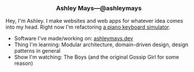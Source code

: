 <h3 align="center">Ashley Mays&mdash;@ashleymays</h3>

Hey, I'm Ashley. I make websites and web apps for whatever idea comes into my head. Right now I'm refactoring [a piano keyboard simulator](https://github.com/ashleymays/piano-keyboard-simulator).

<ul>
  <li>
    Software I've made/working on: <a href="https://ashleymays.dev">ashleymays.dev</a>
  </li>
  <li>
    Thing I'm learning: Modular architecture, domain-driven design, design patterns in general
  </li>
  <li>
    Show I'm watching: The Boys (and the original Gossip Girl for some reason)
  </li>
</ul>
